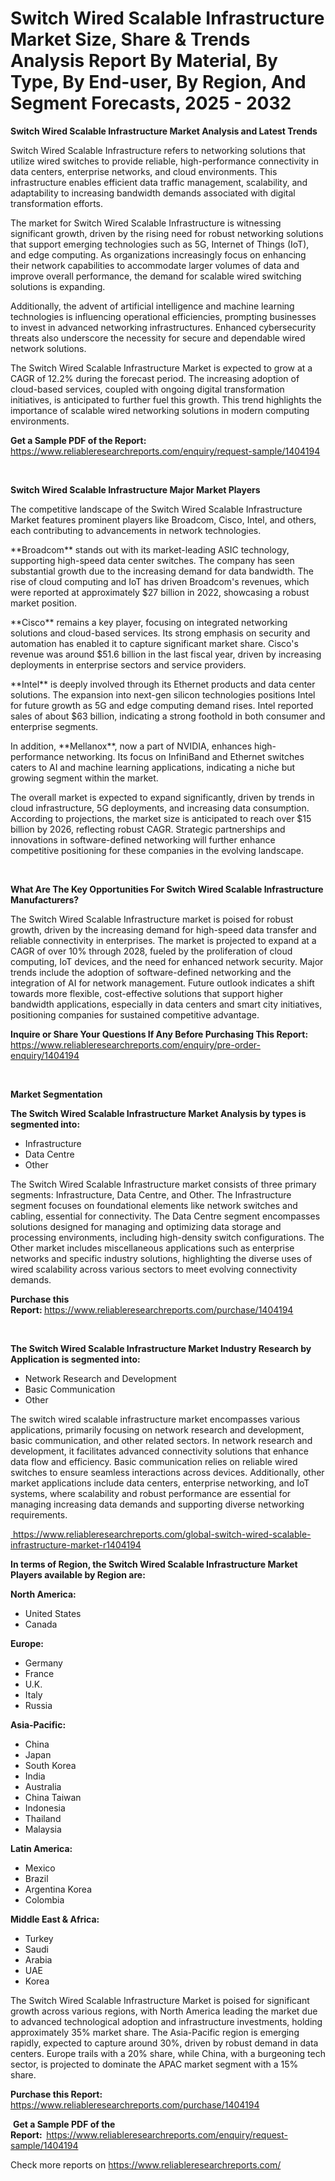 <p><h1>Switch Wired Scalable Infrastructure Market Size, Share & Trends Analysis Report By Material, By Type, By End-user, By Region, And Segment Forecasts, 2025 - 2032</h1></p><p><strong>Switch Wired Scalable Infrastructure Market Analysis and Latest Trends</strong></p>
<p><p>Switch Wired Scalable Infrastructure refers to networking solutions that utilize wired switches to provide reliable, high-performance connectivity in data centers, enterprise networks, and cloud environments. This infrastructure enables efficient data traffic management, scalability, and adaptability to increasing bandwidth demands associated with digital transformation efforts.</p><p>The market for Switch Wired Scalable Infrastructure is witnessing significant growth, driven by the rising need for robust networking solutions that support emerging technologies such as 5G, Internet of Things (IoT), and edge computing. As organizations increasingly focus on enhancing their network capabilities to accommodate larger volumes of data and improve overall performance, the demand for scalable wired switching solutions is expanding.</p><p>Additionally, the advent of artificial intelligence and machine learning technologies is influencing operational efficiencies, prompting businesses to invest in advanced networking infrastructures. Enhanced cybersecurity threats also underscore the necessity for secure and dependable wired network solutions.</p><p>The Switch Wired Scalable Infrastructure Market is expected to grow at a CAGR of 12.2% during the forecast period. The increasing adoption of cloud-based services, coupled with ongoing digital transformation initiatives, is anticipated to further fuel this growth. This trend highlights the importance of scalable wired networking solutions in modern computing environments.</p></p>
<p><strong>Get a Sample PDF of the Report:&nbsp;</strong> <a href="https://www.reliableresearchreports.com/enquiry/request-sample/1404194?utm_campaign=2657&utm_medium=2&utm_source=Github&utm_content=ia&utm_term=28032025&utm_id=switch-wired-scalable-infrastructure">https://www.reliableresearchreports.com/enquiry/request-sample/1404194</a></p>
<p>&nbsp;</p>
<p><strong>Switch Wired Scalable Infrastructure Major Market Players</strong></p>
<p><p>The competitive landscape of the Switch Wired Scalable Infrastructure Market features prominent players like Broadcom, Cisco, Intel, and others, each contributing to advancements in network technologies.</p><p>**Broadcom** stands out with its market-leading ASIC technology, supporting high-speed data center switches. The company has seen substantial growth due to the increasing demand for data bandwidth. The rise of cloud computing and IoT has driven Broadcom's revenues, which were reported at approximately $27 billion in 2022, showcasing a robust market position.</p><p>**Cisco** remains a key player, focusing on integrated networking solutions and cloud-based services. Its strong emphasis on security and automation has enabled it to capture significant market share. Cisco's revenue was around $51.6 billion in the last fiscal year, driven by increasing deployments in enterprise sectors and service providers.</p><p>**Intel** is deeply involved through its Ethernet products and data center solutions. The expansion into next-gen silicon technologies positions Intel for future growth as 5G and edge computing demand rises. Intel reported sales of about $63 billion, indicating a strong foothold in both consumer and enterprise segments.</p><p>In addition, **Mellanox**, now a part of NVIDIA, enhances high-performance networking. Its focus on InfiniBand and Ethernet switches caters to AI and machine learning applications, indicating a niche but growing segment within the market.</p><p>The overall market is expected to expand significantly, driven by trends in cloud infrastructure, 5G deployments, and increasing data consumption. According to projections, the market size is anticipated to reach over $15 billion by 2026, reflecting robust CAGR. Strategic partnerships and innovations in software-defined networking will further enhance competitive positioning for these companies in the evolving landscape.</p></p>
<p>&nbsp;</p>
<p><strong>What Are The Key Opportunities For Switch Wired Scalable Infrastructure Manufacturers?</strong></p>
<p><p>The Switch Wired Scalable Infrastructure market is poised for robust growth, driven by the increasing demand for high-speed data transfer and reliable connectivity in enterprises. The market is projected to expand at a CAGR of over 10% through 2028, fueled by the proliferation of cloud computing, IoT devices, and the need for enhanced network security. Major trends include the adoption of software-defined networking and the integration of AI for network management. Future outlook indicates a shift towards more flexible, cost-effective solutions that support higher bandwidth applications, especially in data centers and smart city initiatives, positioning companies for sustained competitive advantage.</p></p>
<p><strong>Inquire or Share Your Questions If Any Before Purchasing This Report:</strong> <a href="https://www.reliableresearchreports.com/enquiry/pre-order-enquiry/1404194?utm_campaign=2657&utm_medium=2&utm_source=Github&utm_content=ia&utm_term=28032025&utm_id=switch-wired-scalable-infrastructure">https://www.reliableresearchreports.com/enquiry/pre-order-enquiry/1404194</a></p>
<p>&nbsp;</p>
<p><strong>Market Segmentation</strong></p>
<p><strong>The Switch Wired Scalable Infrastructure Market Analysis by types is segmented into:</strong></p>
<p><ul><li>Infrastructure</li><li>Data Centre</li><li>Other</li></ul></p>
<p><p>The Switch Wired Scalable Infrastructure market consists of three primary segments: Infrastructure, Data Centre, and Other. The Infrastructure segment focuses on foundational elements like network switches and cabling, essential for connectivity. The Data Centre segment encompasses solutions designed for managing and optimizing data storage and processing environments, including high-density switch configurations. The Other market includes miscellaneous applications such as enterprise networks and specific industry solutions, highlighting the diverse uses of wired scalability across various sectors to meet evolving connectivity demands.</p></p>
<p><strong>Purchase this Report:&nbsp;</strong><a href="https://www.reliableresearchreports.com/purchase/1404194?utm_campaign=2657&utm_medium=2&utm_source=Github&utm_content=ia&utm_term=28032025&utm_id=switch-wired-scalable-infrastructure">https://www.reliableresearchreports.com/purchase/1404194</a></p>
<p>&nbsp;</p>
<p><strong>The Switch Wired Scalable Infrastructure Market Industry Research by Application is segmented into:</strong></p>
<p><ul><li>Network Research and Development</li><li>Basic Communication</li><li>Other</li></ul></p>
<p><p>The switch wired scalable infrastructure market encompasses various applications, primarily focusing on network research and development, basic communication, and other related sectors. In network research and development, it facilitates advanced connectivity solutions that enhance data flow and efficiency. Basic communication relies on reliable wired switches to ensure seamless interactions across devices. Additionally, other market applications include data centers, enterprise networking, and IoT systems, where scalability and robust performance are essential for managing increasing data demands and supporting diverse networking requirements.</p></p>
<p><a href="https://www.reliableresearchreports.com/global-switch-wired-scalable-infrastructure-market-r1404194?utm_campaign=2657&utm_medium=2&utm_source=Github&utm_content=ia&utm_term=28032025&utm_id=switch-wired-scalable-infrastructure">&nbsp;https://www.reliableresearchreports.com/global-switch-wired-scalable-infrastructure-market-r1404194</a></p>
<p><strong>In terms of Region, the Switch Wired Scalable Infrastructure Market Players available by Region are:</strong></p>
<p>
    <p> <strong> North America: </strong>
        <ul>
            <li>United States</li>
            <li>Canada</li>
        </ul>
        </p> 
    <p> <strong> Europe: </strong>
        <ul>
            <li>Germany</li>
            <li>France</li>
            <li>U.K.</li>
            <li>Italy</li>
            <li>Russia</li>
        </ul>
        </p> 
    <p> <strong> Asia-Pacific: </strong>
        <ul>
            <li>China</li>
            <li>Japan</li>
            <li>South Korea</li>
            <li>India</li>
            <li>Australia</li>
            <li>China Taiwan</li>
            <li>Indonesia</li>
            <li>Thailand</li>
            <li>Malaysia</li>
        </ul>
        </p> 
    <p> <strong> Latin America: </strong>
        <ul>
            <li>Mexico</li>
            <li>Brazil</li>
            <li>Argentina Korea</li>
            <li>Colombia</li>
        </ul>
        </p> 
    <p> <strong> Middle East & Africa: </strong>
        <ul>
            <li>Turkey</li>
            <li>Saudi</li>
            <li>Arabia</li>
            <li>UAE</li>
            <li>Korea</li>
        </ul>
    </p>
    </p>
<p><p>The Switch Wired Scalable Infrastructure Market is poised for significant growth across various regions, with North America leading the market due to advanced technological adoption and infrastructure investments, holding approximately 35% market share. The Asia-Pacific region is emerging rapidly, expected to capture around 30%, driven by robust demand in data centers. Europe trails with a 20% share, while China, with a burgeoning tech sector, is projected to dominate the APAC market segment with a 15% share.</p></p>
<p><strong>Purchase this Report: </strong><a href="https://www.reliableresearchreports.com/purchase/1404194?utm_campaign=2657&utm_medium=2&utm_source=Github&utm_content=ia&utm_term=28032025&utm_id=switch-wired-scalable-infrastructure">https://www.reliableresearchreports.com/purchase/1404194</a></p>
<p>&nbsp;<strong>Get a Sample PDF of the Report:&nbsp;&nbsp;</strong><a href="https://www.reliableresearchreports.com/enquiry/request-sample/1404194?utm_campaign=2657&utm_medium=2&utm_source=Github&utm_content=ia&utm_term=28032025&utm_id=switch-wired-scalable-infrastructure">https://www.reliableresearchreports.com/enquiry/request-sample/1404194</a></p>
<p><strong></strong></p>
<p>Check more reports on <a href="https://www.reliableresearchreports.com/?utm_campaign=2657&utm_medium=2&utm_source=Github&utm_content=ia&utm_term=28032025&utm_id=switch-wired-scalable-infrastructure">https://www.reliableresearchreports.com/</a></p>